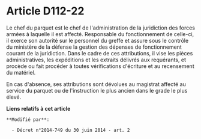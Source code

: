 # Article D112-22

Le chef du parquet est le chef de l'administration de la juridiction des forces armées à laquelle il est affecté. Responsable
du fonctionnement de celle-ci, il exerce son autorité sur le personnel du greffe et assure sous le contrôle du ministère de
la défense la gestion des dépenses de fonctionnement courant de la juridiction. Dans le cadre de ces attributions, il vise
les pièces administratives, les expéditions et les extraits délivrés aux requérants, et procède ou fait procéder à toutes
vérifications d'écriture et au recensement du matériel. 

En cas d'absence, ses attributions sont dévolues au magistrat affecté au service du parquet ou de l'instruction le plus
ancien dans le grade le plus élevé.

**Liens relatifs à cet article**

	**Modifié par**:

	  - Décret n°2014-749 du 30 juin 2014 - art. 2
